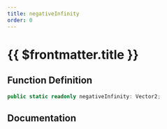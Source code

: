 ```yaml
---
title: negativeInfinity
order: 0
---
```


# {{ $frontmatter.title }}

## Function Definition

```ts
public static readonly negativeInfinity: Vector2;
```

## Documentation

<!--@include: ./parts/negativeInfinity.md-->
